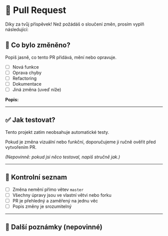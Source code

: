 # 📝 Pull Request

Díky za tvůj příspěvek! Než požádáš o sloučení změn, prosím vyplň následující:

## 🔧 Co bylo změněno?

Popiš jasně, co tento PR přidává, mění nebo opravuje.

- [ ] Nová funkce
- [ ] Oprava chyby
- [ ] Refactoring
- [ ] Dokumentace
- [ ] Jiná změna (uveď níže)

**Popis:**
<!-- Jasný a výstižný popis změn -->

---

## ✅ Jak testovat?

Tento projekt zatím neobsahuje automatické testy.

Pokud je změna vizuální nebo funkční, doporučujeme ji ručně ověřit před vytvořením PR.

*(Nepovinně: pokud jsi něco testoval, napiš stručně jak.)*

---

## 🧪 Kontrolní seznam

- [ ] Změna nemění přímo větev `master`
- [ ] Všechny úpravy jsou ve vlastní větvi nebo forku
- [ ] PR je přehledný a zaměřený na jednu věc
- [ ] Popis změny je srozumitelný

---

## 📎 Další poznámky (nepovinné)

<!-- Cokoliv dalšího, co má reviewer vědět -->
